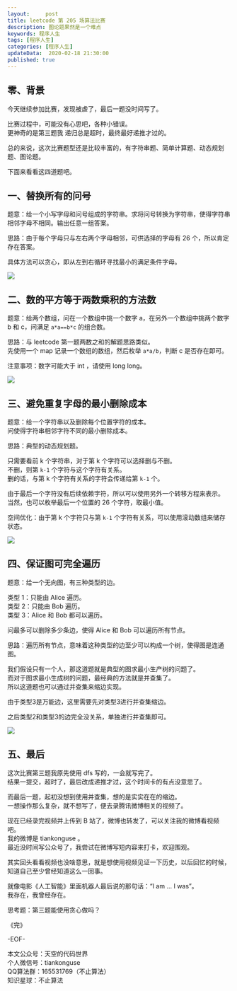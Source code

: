 ```yaml
---   
layout:     post  
title: leetcode 第 205 场算法比赛
description: 图论题果然是一个难点
keywords: 程序人生  
tags: [程序人生]    
categories: [程序人生]  
updateData:  2020-02-18 21:30:00  
published: true  
---  
```



## 零、背景  


今天继续参加比赛，发现被虐了，最后一题没时间写了。  


比赛过程中，可能没有心思吧，各种小错误。  
更神奇的是第三题我 递归总是超时，最终最好递推才过的。  


总的来说，这次比赛题型还是比较丰富的，有字符串题、简单计算题、动态规划题、图论题。  


下面来看看这四道题吧。  


## 一、替换所有的问号  


题意：给一个小写字母和问号组成的字符串。求将问号转换为字符串，使得字符串相邻字母不相同。输出任意一组答案。  


思路：由于每个字母只与左右两个字母相邻，可供选择的字母有 26 个，所以肯定存在答案。


具体方法可以贪心，即从左到右循环寻找最小的满足条件字母。  


![](http://res.tiankonguse.com/images/2020/09/06/001.png)


## 二、数的平方等于两数乘积的方法数  


题意：给两个数组，问在一个数组中挑一个数字 a，在另外一个数组中挑两个数字 b 和 c，问满足 `a*a==b*c` 的组合数。  


思路：与 leetcode 第一题两数之和的解题思路类似。  
先使用一个 map 记录一个数组的数组，然后枚举 `a*a/b`，判断 c 是否存在即可。  


注意事项：数字可能大于 int ，请使用 long long。  


![](http://res.tiankonguse.com/images/2020/09/06/002.png)


## 三、避免重复字母的最小删除成本  


题意：给一个字符串以及删除每个位置字符的成本。  
问使得字符串相邻字符不同的最小删除成本。  


思路：典型的动态规划题。  


只需要看前 k 个字符串，对于第 k 个字符可以选择删与不删。  
不删，则第 `k-1` 个字符与这个字符有关系。  
删的话，与第 k 个字符有关系的字符会传递给第 `k-1` 个。  


由于最后一个字符没有后续依赖字符，所以可以使用另外一个转移方程来表示。  
当然，也可以枚举最后一个位置的 26 个字符，取最小值。  


空间优化：由于第 k 个字符只与第 `k-1` 个字符有关系，可以使用滚动数组来储存状态。  


![](http://res.tiankonguse.com/images/2020/09/06/003.png)


## 四、保证图可完全遍历  


题意：给一个无向图，有三种类型的边。  


类型 1：只能由 Alice 遍历。  
类型 2：只能由 Bob 遍历。  
类型 3：Alice 和 Bob 都可以遍历。  


问最多可以删除多少条边，使得 Alice 和 Bob 可以遍历所有节点。  


思路：遍历所有节点，意味着这种类型的边至少可以构成一个树，使得图是连通图。  


我们假设只有一个人，那这道题就是典型的图求最小生产树的问题了。  
而对于图求最小生成树的问题，最经典的方法就是并查集了。  
所以这道题也可以通过并查集来缩边实现。  


由于类型3是万能边，这里需要先对类型3进行并查集缩边。  


之后类型2和类型3的边完全没关系，单独进行并查集即可。  


![](http://res.tiankonguse.com/images/2020/09/06/004.png)


## 五、最后  


这次比赛第三题我原先使用 dfs 写的，一会就写完了。  
结果一提交，超时了，最后改成递推才过，这个时间卡的有点没意思了。 


而最后一题，起初没想到使用并查集，想的是实实在在的缩边。  
一想操作那么复杂，就不想写了，便去录腾讯微博相关的视频了。  


现在已经录完视频并上传到 B 站了，微博也转发了，可以关注我的微博看视频吧。  
我的微博是 tiankonguse 。  
最近没时间写公众号了，我尝试在微博写短内容来打卡，欢迎围观。  


其实回头看看视频也没啥意思，就是想使用视频见证一下历史，以后回忆的时候，知道自己至少曾经知道这么一回事。  


就像电影《人工智能》里面机器人最后说的那句话：“I am ... I was”。  
我存在，我曾经存在。  


思考题：第三题能使用贪心做吗？  


《完》  


-EOF-  



本文公众号：天空的代码世界  
个人微信号：tiankonguse  
QQ算法群：165531769（不止算法）  
知识星球：不止算法  

